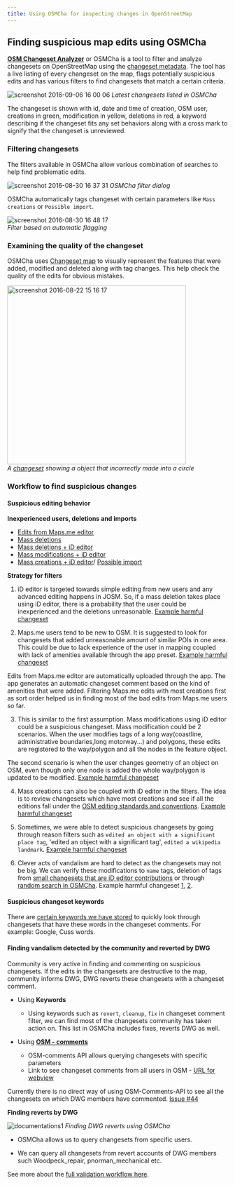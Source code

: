 ```yaml
---
title: Using OSMCha for inspecting changes in OpenStreetMap
---
```


## Finding suspicious map edits using OSMCha

**[OSM Changeset Analyzer](http://osmcha.mapbox.com/)** or OSMCha is a tool to filter and analyze changesets on OpenStreetMap using the [changeset metadata](https://www.openstreetmap.org/api/0.6/changeset/41775489/download). The tool has a live listing of every changeset on the map, flags potentially suspicious edits and has various filters to find changesets that match a certain criteria.

![screenshot 2016-09-06 16 00 06](https://cloud.githubusercontent.com/assets/8921295/18270541/0de8330c-744b-11e6-8582-7e49d6acec9d.png)
_Latest changesets listed in OSMCha_

The changeset is shown with id, date and time of creation, OSM user, creations in green, modification in yellow, deletions in red, a keyword describing if the changeset fits any set behaviors along with a cross mark to signify that the changeset is unreviewed.

### Filtering changesets

The filters available in OSMCha allow various combination of searches to help find problematic edits.

![screenshot 2016-08-30 16 37 31](https://cloud.githubusercontent.com/assets/8921295/18086930/1a28da0c-6ed0-11e6-8eed-5a0b7ee6cf72.png)
_OSMCha filter dialog_

OSMCha automatically tags changeset with certain parameters like `Mass creations` or `Possible import`.

![screenshot 2016-08-30 16 48 17](https://cloud.githubusercontent.com/assets/8921295/18087208/932c74c6-6ed1-11e6-8176-d6a1a6bb9f93.png)<br>
_Filter based on automatic flagging_


### Examining the quality of the changeset

OSMCha uses [Changeset map](https://github.com/osmlab/changeset-map/) to visually represent the features that were added, modified and deleted along with tag changes. This help check the quality of the edits for obvious mistakes.

<img width="408" alt="screenshot 2016-08-22 15 16 17" src="https://cloud.githubusercontent.com/assets/126868/17850564/66919236-687b-11e6-8fe7-85a5605ec04f.png"><br>
_A [changeset](http://osmlab.github.io/changeset-map/#41576998/way/24464264) showing a object that incorrectly made into a circle_

### Workflow to find suspicious changes

#### Suspicious editing behavior

**Inexperienced users, deletions and imports**
- [Edits from Maps.me editor](http://osmcha.mapbox.com/?editor__icontains=Maps.Me&is_suspect=False&is_whitelisted=True&harmful=False&checked=False)
- [Mass deletions](http://osmcha.mapbox.com/?is_suspect=False&is_whitelisted=True&harmful=False&checked=False&reasons=3)
- [Mass deletions + iD editor](http://osmcha.mapbox.com/?editor__icontains=iD&is_suspect=False&is_whitelisted=True&harmful=False&checked=False&reasons=3)
- [Mass modifications + iD editor](http://osmcha.mapbox.com/?editor__icontains=iD&is_suspect=False&is_whitelisted=True&harmful=False&checked=False&reasons=4)
- [Mass creations + iD editor](http://osmcha.mapbox.com/?editor__icontains=iD&is_suspect=False&is_whitelisted=True&harmful=False&checked=False&reasons=2)/ [Possible import](http://osmcha.mapbox.com/?is_suspect=False&is_whitelisted=True&harmful=False&checked=False&reasons=2)

**Strategy for filters**

1. iD editor is targeted towards simple editing from new users and any advanced editing happens in JOSM. So, if a mass deletion takes place using iD editor, there is a probability that the user could be inexperienced and the deletions unreasonable. [Example harmful changeset](http://osmcha.mapbox.com/41628531/)

2. Maps.me users tend to be new to OSM. It is suggested to look for changesets that added unreasonable amount of similar POIs in one area. This could be due to lack experience of the user in mapping coupled with lack of amenities available through the app preset. [Example harmful changeset](http://osmcha.mapbox.com/40927770/)

 Edits from Maps.me editor are automatically uploaded through the app. The app generates an automatic changeset comment based on the kind of amenities that were added. Filtering Maps.me edits with most creations first as sort order helped us in finding most of the bad edits from Maps.me users so far. 

3. This is similar to the first assumption. Mass modifications using iD editor could be a suspicious changeset. Mass modification could be 2 scenarios. When the user modifies tags of a long way(coastline, administrative boundaries,long motorway...) and polygons, these edits are registered to the way/polygon and all the nodes in the feature object.

 The second scenario is when the user changes geometry of an object on OSM, even though only one node is added the whole way/polygon is updated to be modified. [Example harmful changeset](http://osmcha.mapbox.com/41991749/)

4. Mass creations can also be coupled with iD editor in the filters. The idea is to review changesets which have most creations and see if all the editions fall under the [OSM editing standards and conventions](http://wiki.openstreetmap.org/wiki/Editing_Standards_and_Conventions). [Example harmful changeset](http://osmcha.mapbox.com/38282141/)

5. Sometimes, we were able to detect suspicious changesets by going through reason filters such as `edited an object with a significant place tag`, 'edited an object with a significant tag', `edited a wikipedia landmark`. [Example harmful changeset](http://osmcha.mapbox.com/38534916/)

6. Clever acts of vandalism are hard to detect as the changesets may not be big. We can verify these modifications to `name` tags, deletion of tags from [small changesets that are iD editor contributions](http://osmcha.mapbox.com/?modify__lte=50&editor__icontains=iD&is_suspect=False&is_whitelisted=True&harmful=False&checked=False) or through [random search in OSMCha](http://osmcha.mapbox.com/). Example harmful changeset [1](http://www.openstreetmap.org/node/4331919989), [2](http://www.openstreetmap.org/node/4353068192/history).


#### Suspicious changeset keywords

There are [certain keywords we have stored](https://docs.google.com/spreadsheets/d/1dqIKycRCwzrEnp-mFv6wnfPc0-V3XjOcm07BrI6kqkw/edit#gid=626639085) to quickly look through changesets that have these words in the changeset comments. For example: Google, Cuss words.


#### Finding vandalism detected by the community and reverted by DWG

Community is very active in finding and commenting on suspicious changesets. If the edits in the changesets are destructive to the map, community informs DWG, DWG reverts these changesets with a changeset comment.


- Using **Keywords**
  - Using keywords such as `revert`, `cleanup`, `fix` in changeset comment filter, we can find most of the changesets community has taken action on. This list in OSMCha includes fixes, reverts DWG as well.


- Using [**OSM - comments**](https://www.mapbox.com/osm-comments/)
  - OSM-comments API allows querying changesets with specific parameters
   - Link to see changeset comments from all users in OSM - [URL for webview](https://www.mapbox.com/osm-comments/#/changesets/?q=users%3A%2A)

Currently there is no direct way of using OSM-Comments-API to see all the changesets on which DWG members have commented. [Issue #44](https://github.com/mapbox/osm-comments-api/issues/44)

**Finding reverts by DWG**

![documentations1](https://cloud.githubusercontent.com/assets/8921295/18270714/0cc820da-744c-11e6-8db8-71421c956e07.gif)
_Finding DWG reverts using OSMCha_


- OSMCha allows us to query changesets from specific users.

- We can query all changesets from revert accounts of DWG members such Woodpeck_repair, pnorman_mechanical etc.

See more about the [full validation workflow here](https://github.com/mapbox/mapping/wiki/Validating-OpenStreetMap).
